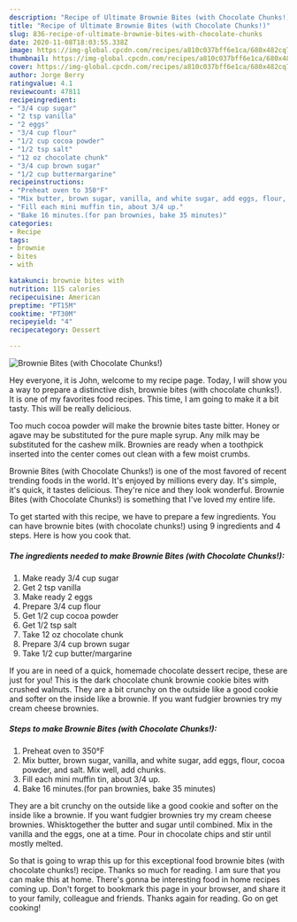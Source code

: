 ```yaml
---
description: "Recipe of Ultimate Brownie Bites (with Chocolate Chunks!)"
title: "Recipe of Ultimate Brownie Bites (with Chocolate Chunks!)"
slug: 836-recipe-of-ultimate-brownie-bites-with-chocolate-chunks
date: 2020-11-08T18:03:55.338Z
image: https://img-global.cpcdn.com/recipes/a810c037bff6e1ca/680x482cq70/brownie-bites-with-chocolate-chunks-recipe-main-photo.jpg
thumbnail: https://img-global.cpcdn.com/recipes/a810c037bff6e1ca/680x482cq70/brownie-bites-with-chocolate-chunks-recipe-main-photo.jpg
cover: https://img-global.cpcdn.com/recipes/a810c037bff6e1ca/680x482cq70/brownie-bites-with-chocolate-chunks-recipe-main-photo.jpg
author: Jorge Berry
ratingvalue: 4.1
reviewcount: 47811
recipeingredient:
- "3/4 cup sugar"
- "2 tsp vanilla"
- "2 eggs"
- "3/4 cup flour"
- "1/2 cup cocoa powder"
- "1/2 tsp salt"
- "12 oz chocolate chunk"
- "3/4 cup brown sugar"
- "1/2 cup buttermargarine"
recipeinstructions:
- "Preheat oven to 350°F"
- "Mix butter, brown sugar, vanilla, and white sugar, add eggs, flour, cocoa powder, and salt. Mix well, add chunks."
- "Fill each mini muffin tin, about 3/4 up."
- "Bake 16 minutes.(for pan brownies, bake 35 minutes)"
categories:
- Recipe
tags:
- brownie
- bites
- with

katakunci: brownie bites with 
nutrition: 115 calories
recipecuisine: American
preptime: "PT15M"
cooktime: "PT30M"
recipeyield: "4"
recipecategory: Dessert

---
```



![Brownie Bites (with Chocolate Chunks!)](https://img-global.cpcdn.com/recipes/a810c037bff6e1ca/680x482cq70/brownie-bites-with-chocolate-chunks-recipe-main-photo.jpg)

Hey everyone, it is John, welcome to my recipe page. Today, I will show you a way to prepare a distinctive dish, brownie bites (with chocolate chunks!). It is one of my favorites food recipes. This time, I am going to make it a bit tasty. This will be really delicious.

Too much cocoa powder will make the brownie bites taste bitter. Honey or agave may be substituted for the pure maple syrup. Any milk may be substituted for the cashew milk. Brownies are ready when a toothpick inserted into the center comes out clean with a few moist crumbs.

Brownie Bites (with Chocolate Chunks!) is one of the most favored of recent trending foods in the world. It's enjoyed by millions every day. It's simple, it's quick, it tastes delicious. They're nice and they look wonderful. Brownie Bites (with Chocolate Chunks!) is something that I've loved my entire life.


To get started with this recipe, we have to prepare a few ingredients. You can have brownie bites (with chocolate chunks!) using 9 ingredients and 4 steps. Here is how you cook that.

<!--inarticleads1-->

##### The ingredients needed to make Brownie Bites (with Chocolate Chunks!):

1. Make ready 3/4 cup sugar
1. Get 2 tsp vanilla
1. Make ready 2 eggs
1. Prepare 3/4 cup flour
1. Get 1/2 cup cocoa powder
1. Get 1/2 tsp salt
1. Take 12 oz chocolate chunk
1. Prepare 3/4 cup brown sugar
1. Take 1/2 cup butter/margarine


If you are in need of a quick, homemade chocolate dessert recipe, these are just for you! This is the dark chocolate chunk brownie cookie bites with crushed walnuts. They are a bit crunchy on the outside like a good cookie and softer on the inside like a brownie. If you want fudgier brownies try my cream cheese brownies. 

<!--inarticleads2-->

##### Steps to make Brownie Bites (with Chocolate Chunks!):

1. Preheat oven to 350°F
1. Mix butter, brown sugar, vanilla, and white sugar, add eggs, flour, cocoa powder, and salt. Mix well, add chunks.
1. Fill each mini muffin tin, about 3/4 up.
1. Bake 16 minutes.(for pan brownies, bake 35 minutes)


They are a bit crunchy on the outside like a good cookie and softer on the inside like a brownie. If you want fudgier brownies try my cream cheese brownies. Whisktogether the butter and sugar until combined. Mix in the vanilla and the eggs, one at a time. Pour in chocolate chips and stir until mostly melted. 

So that is going to wrap this up for this exceptional food brownie bites (with chocolate chunks!) recipe. Thanks so much for reading. I am sure that you can make this at home. There's gonna be interesting food in home recipes coming up. Don't forget to bookmark this page in your browser, and share it to your family, colleague and friends. Thanks again for reading. Go on get cooking!
